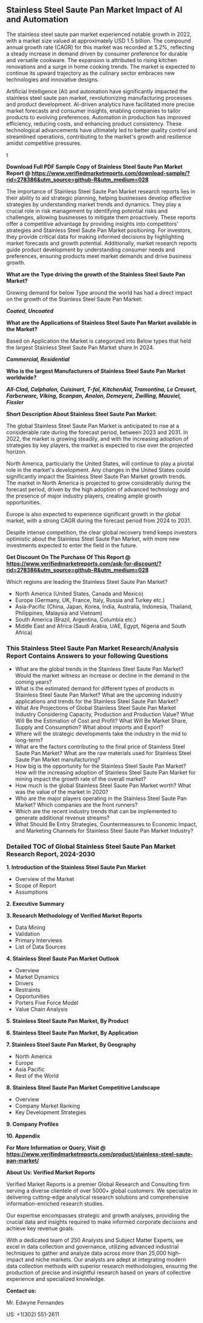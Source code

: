 <h2>Stainless Steel Saute Pan Market Impact of AI and Automation</h2><p>The stainless steel saute pan market experienced notable growth in 2022, with a market size valued at approximately USD 1.5 billion. The compound annual growth rate (CAGR) for this market was recorded at 5.2%, reflecting a steady increase in demand driven by consumer preference for durable and versatile cookware. The expansion is attributed to rising kitchen renovations and a surge in home cooking trends. The market is expected to continue its upward trajectory as the culinary sector embraces new technologies and innovative designs.</p><p>Artificial Intelligence (AI) and automation have significantly impacted the stainless steel saute pan market, revolutionizing manufacturing processes and product development. AI-driven analytics have facilitated more precise market forecasts and consumer insights, enabling companies to tailor products to evolving preferences. Automation in production has improved efficiency, reducing costs, and enhancing product consistency. These technological advancements have ultimately led to better quality control and streamlined operations, contributing to the market's growth and resilience amidst competitive pressures.</p>t</p><p id="" class=""><strong>Download Full PDF Sample Copy of Stainless Steel Saute Pan Market Report @ <a href="https://www.verifiedmarketreports.com/download-sample/?rid=278386&utm_source=github-R&utm_medium=028" target="_blank">https://www.verifiedmarketreports.com/download-sample/?rid=278386&utm_source=github-R&utm_medium=028</a></strong></p><p>The importance of&nbsp;Stainless Steel Saute Pan Market research reports lies in their ability to aid strategic planning, helping businesses develop effective strategies by understanding market trends and dynamics. They play a crucial role in risk management by identifying potential risks and challenges, allowing businesses to mitigate them proactively. These reports offer a competitive advantage by providing insights into competitors' strategies and Stainless Steel Saute Pan Market positioning. For investors, they provide critical data for making informed decisions by highlighting market forecasts and growth potential. Additionally, market research reports guide product development by understanding consumer needs and preferences, ensuring products meet market demands and drive business growth.</p><p><strong>What are the&nbsp;Type driving the growth of the Stainless Steel Saute Pan Market?</strong></p><p id="" class="">Growing demand for below Type around the world has had a direct impact on the growth of the Stainless Steel Saute Pan Market:</p><em><strong>Coated, Uncoated</strong></em></p><strong>What are the&nbsp;Applications&nbsp;of Stainless Steel Saute Pan Market available in the Market?</strong></p><p id="" class="">Based on Application the Market is categorized into Below types that held the largest Stainless Steel Saute Pan Market share In 2024.</p><em><strong>Commercial, Residential</strong></em></p><strong>Who is the largest Manufacturers of Stainless Steel Saute Pan Market worldwide?</strong></p><p><em><strong>All-Clad, Calphalon, Cuisinart, T-fal, KitchenAid, Tramontina, Le Creuset, Farberware, Viking, Scanpan, Anolon, Demeyere, Zwilling, Mauviel, Fissler</strong></em></p><p id="" class=""><strong>Short Description About Stainless Steel Saute Pan Market:</strong></p><p>The global Stainless Steel Saute Pan Market is anticipated to rise at a considerable rate during the forecast period, between 2023 and 2031. In 2022, the market is growing steadily, and with the increasing adoption of strategies by key players, the market is expected to rise over the projected horizon.</p><p>North America, particularly the United States, will continue to play a pivotal role in the market's development. Any changes in the United States could significantly impact the Stainless Steel Saute Pan Market growth trends. The market in North America is projected to grow considerably during the forecast period, driven by the high adoption of advanced technology and the presence of major industry players, creating ample growth opportunities.</p><p>Europe is also expected to experience significant growth in the global market, with a strong CAGR during the forecast period from 2024 to 2031.</p><p>Despite intense competition, the clear global recovery trend keeps investors optimistic about the Stainless Steel Saute Pan Market, with more new investments expected to enter the field in the future.</p><p id="" class=""><strong>Get Discount On The Purchase Of This Report @ <a href="https://www.verifiedmarketreports.com/ask-for-discount/?rid=278386&utm_source=github-R&utm_medium=028" target="_blank">https://www.verifiedmarketreports.com/ask-for-discount/?rid=278386&utm_source=github-R&utm_medium=028</a></strong></p>Which regions are leading the Stainless Steel Saute Pan Market?</p><ul><li>North America (United States, Canada and Mexico)</li><li>Europe (Germany, UK, France, Italy, Russia and Turkey etc.)</li><li>Asia-Pacific (China, Japan, Korea, India, Australia, Indonesia, Thailand, Philippines, Malaysia and Vietnam)</li><li>South America (Brazil, Argentina, Columbia etc.)</li><li>Middle East and Africa (Saudi Arabia, UAE, Egypt, Nigeria and South Africa)</li></ul><h3 id="" class="">This Stainless Steel Saute Pan Market Research/Analysis Report Contains Answers to your following Questions</h3><ul><li>What are the global trends in the Stainless Steel Saute Pan Market? Would the market witness an increase or decline in the demand in the coming years?</li><li>What is the estimated demand for different types of products in Stainless Steel Saute Pan Market? What are the upcoming industry applications and trends for the Stainless Steel Saute Pan Market?</li><li>What Are Projections of Global Stainless Steel Saute Pan Market Industry Considering Capacity, Production and Production Value? What Will Be the Estimation of Cost and Profit? What Will Be Market Share, Supply and Consumption? What about imports and Export?</li><li>Where will the strategic developments take the industry in the mid to long-term?</li><li>What are the factors contributing to the final price of Stainless Steel Saute Pan Market? What are the raw materials used for Stainless Steel Saute Pan Market manufacturing?</li><li>How big is the opportunity for the Stainless Steel Saute Pan Market? How will the increasing adoption of Stainless Steel Saute Pan Market for mining impact the growth rate of the overall market?</li><li>How much is the global Stainless Steel Saute Pan Market worth? What was the value of the market In 2020?</li><li>Who are the major players operating in the Stainless Steel Saute Pan Market? Which companies are the front runners?</li><li>Which are the recent industry trends that can be implemented to generate additional revenue streams?</li><li>What Should Be Entry Strategies, Countermeasures to Economic Impact, and Marketing Channels for Stainless Steel Saute Pan Market Industry?</li></ul><h3 id="" class="">Detailed TOC of Global Stainless Steel Saute Pan Market Research Report, 2024-2030</h3><p id="" class=""><strong>1. Introduction of the Stainless Steel Saute Pan Market</strong></p><ul><li>Overview of the Market</li><li>Scope of Report</li><li>Assumptions</li></ul><p id="" class=""><strong>2. Executive Summary</strong></p><p id="" class=""><strong>3. Research Methodology of Verified Market Reports</strong></p><ul><li>Data Mining</li><li>Validation</li><li>Primary Interviews</li><li>List of Data Sources</li></ul><p id="" class=""><strong>4. Stainless Steel Saute Pan Market Outlook</strong></p><ul><li>Overview</li><li>Market Dynamics</li><li>Drivers</li><li>Restraints</li><li>Opportunities</li><li>Porters Five Force Model</li><li>Value Chain Analysis</li></ul><p id="" class=""><strong>5. Stainless Steel Saute Pan Market, By Product</strong></p><p id="" class=""><strong>6. Stainless Steel Saute Pan Market, By Application</strong></p><p id="" class=""><strong>7. Stainless Steel Saute Pan Market, By Geography</strong></p><ul><li>North America</li><li>Europe</li><li>Asia Pacific</li><li>Rest of the World</li></ul><p id="" class=""><strong>8. Stainless Steel Saute Pan Market Competitive Landscape</strong></p><ul><li>Overview</li><li>Company Market Ranking</li><li>Key Development Strategies</li></ul><p id="" class=""><strong>9. Company Profiles</strong></p><p id="" class=""><strong>10. Appendix</strong></p><p id="" class=""><strong>For More Information or Query, Visit @ <a href="https://www.verifiedmarketreports.com/product/stainless-steel-saute-pan-market/" target="_blank">https://www.verifiedmarketreports.com/product/stainless-steel-saute-pan-market/</a></strong></p><p id="" class=""><strong>About Us: Verified Market Reports</strong></p><p id="" class="">Verified Market Reports is a premier Global Research and Consulting firm serving a diverse clientele of over 5000+ global customers. We specialize in delivering cutting-edge analytical research solutions and comprehensive information-enriched research studies.</p><p id="" class="">Our expertise encompasses strategic and growth analyses, providing the crucial data and insights required to make informed corporate decisions and achieve key revenue goals.</p><p id="" class="">With a dedicated team of 250 Analysts and Subject Matter Experts, we excel in data collection and governance, utilizing advanced industrial techniques to gather and analyze data across more than 25,000 high-impact and niche markets. Our analysts are adept at integrating modern data collection methods with superior research methodologies, ensuring the production of precise and insightful research based on years of collective experience and specialized knowledge.</p><p id="" class=""><strong>Contact us:</strong></p><p id="" class="">Mr. Edwyne Fernandes</p><p id="" class="">US: +1(302) 551-2611</p>